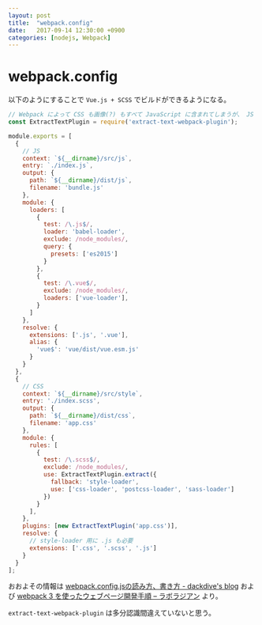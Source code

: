 ```yaml
---
layout: post
title:  "webpack.config"
date:   2017-09-14 12:30:00 +0900
categories: [nodejs, Webpack]
---
```

# webpack.config

以下のようにすることで `Vue.js + SCSS` でビルドができるようになる。



```javascript
// Webpack によって CSS も画像(?) もすべて JavaScript に含まれてしまうが、 JS から指定の文字列を抜き出すのに使う
const ExtractTextPlugin = require('extract-text-webpack-plugin');

module.exports = [
  {
    // JS
    context: `${__dirname}/src/js`,
    entry: `./index.js`,
    output: {
      path: `${__dirname}/dist/js`,
      filename: 'bundle.js'
    },
    module: {
      loaders: [
        {
          test: /\.js$/,
          loader: 'babel-loader',
          exclude: /node_modules/,
          query: {
            presets: ['es2015']
          }
        },
        {
          test: /\.vue$/,
          exclude: /node_modules/,
          loaders: ['vue-loader'],
        }
      ]
    },
    resolve: {
      extensions: ['.js', '.vue'],
      alias: {
        'vue$': 'vue/dist/vue.esm.js'
      }
    }
  },
  {
    // CSS
    context: `${__dirname}/src/style`,
    entry: './index.scss',
    output: {
      path: `${__dirname}/dist/css`,
      filename: 'app.css'
    },
    module: {
      rules: [
        {
          test: /\.scss$/,
          exclude: /node_modules/,
          use: ExtractTextPlugin.extract({
            fallback: 'style-loader',
            use: ['css-loader', 'postcss-loader', 'sass-loader']
          })
        }
      ],
    },
    plugins: [new ExtractTextPlugin('app.css')],
    resolve: {
      // style-loader 用に .js も必要
      extensions: ['.css', '.scss', '.js']
    }
  }
];
```

おおよその情報は [webpack.config.jsの読み方、書き方 - dackdive's blog](http://dackdive.hateblo.jp/entry/2016/04/13/123000) および [webpack 3 を使ったウェブページ開発手順 – ラボラジアン](https://laboradian.com/web-dev-procedure-using-webpack3/) より。

`extract-text-webpack-plugin` は多分認識間違えていないと思う。
